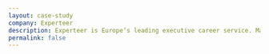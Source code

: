 ```yaml
---
layout: case-study
company: Experteer
description: Experteer is Europe’s leading executive career service. Mainmatter has supported them in various ways over the years, building custom web apps, reviewing their code as well as providing architecture and process consulting.
permalink: false
---
```

